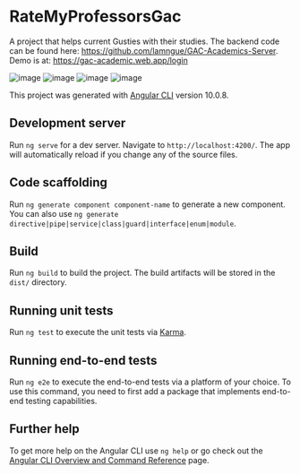 # RateMyProfessorsGac
A project that helps current Gusties with their studies. The backend code can be found here: https://github.com/lamngue/GAC-Academics-Server. Demo is at: https://gac-academic.web.app/login

![image](https://user-images.githubusercontent.com/34784901/104797363-115ce400-57f0-11eb-894f-ab5fbfb0ac7d.png)
![image](https://user-images.githubusercontent.com/34784901/104797399-4b2dea80-57f0-11eb-9af8-3c743c553438.png)
![image](https://user-images.githubusercontent.com/34784901/104797694-b5e02580-57f2-11eb-95f3-bc1d3c4d9ca5.png)
![image](https://user-images.githubusercontent.com/34784901/104797712-cd1f1300-57f2-11eb-9808-5af3d2e8ca7e.png)

This project was generated with [Angular CLI](https://github.com/angular/angular-cli) version 10.0.8.

## Development server

Run `ng serve` for a dev server. Navigate to `http://localhost:4200/`. The app will automatically reload if you change any of the source files.

## Code scaffolding

Run `ng generate component component-name` to generate a new component. You can also use `ng generate directive|pipe|service|class|guard|interface|enum|module`.

## Build

Run `ng build` to build the project. The build artifacts will be stored in the `dist/` directory.

## Running unit tests

Run `ng test` to execute the unit tests via [Karma](https://karma-runner.github.io).

## Running end-to-end tests

Run `ng e2e` to execute the end-to-end tests via a platform of your choice. To use this command, you need to first add a package that implements end-to-end testing capabilities.

## Further help

To get more help on the Angular CLI use `ng help` or go check out the [Angular CLI Overview and Command Reference](https://angular.io/cli) page.
